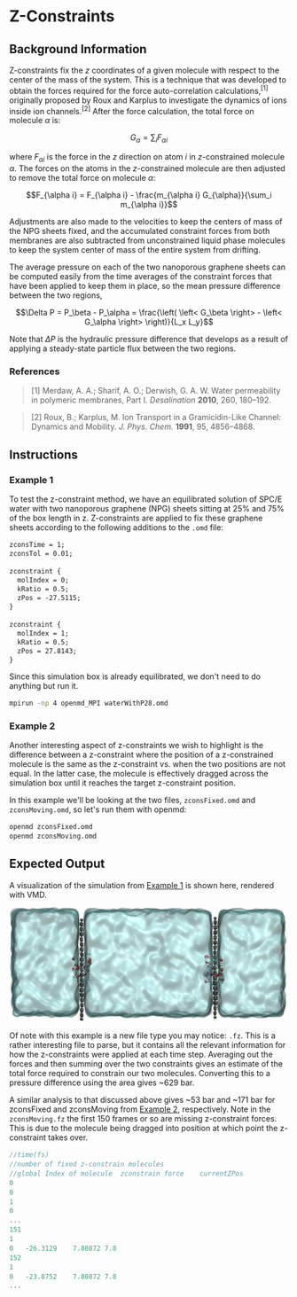 # Z-Constraints

## Background Information

Z-constraints fix the $z$ coordinates of a given molecule with respect to the center of the mass of the system. This is a technique that was developed to obtain the forces required for the force auto-correlation calculations,<sup>[1]</sup> originally proposed by Roux and Karplus to investigate the dynamics of ions inside ion channels.<sup>[2]</sup>
After the force calculation, the total force on molecule $\alpha$ is:

$$G_{\alpha} = \sum_i F_{\alpha i}$$

where $F_{\alpha i}$ is the force in the $z$ direction on atom $i$ in $z$-constrained molecule $\alpha$. The forces on the atoms in the $z$-constrained molecule are then adjusted to remove the total force on molecule $\alpha$:

$$F_{\alpha i} = F_{\alpha i} -  \frac{m_{\alpha i} G_{\alpha}}{\sum_i m_{\alpha i}}$$

Adjustments are also made to the velocities to keep the centers of mass of the NPG sheets fixed, and the accumulated constraint forces from both membranes are also subtracted from unconstrained liquid phase molecules to keep the system center of mass of the entire system from drifting. 

The average pressure on each of the two nanoporous graphene sheets can be computed easily from the time averages of the constraint forces that have been applied to keep them in place, so the mean pressure difference between the two regions,

$$\Delta P = P_\beta - P_\alpha = \frac{\left( \left< G_\beta \right> - \left< G_\alpha \right> \right)}{L_x L_y}$$

Note that $\Delta P$ is the hydraulic pressure difference that develops as a result of applying a steady-state particle flux between the two regions.

### References

> [1] Merdaw, A. A.; Sharif, A. O.; Derwish, G. A. W. Water permeability in polymeric 
> membranes, Part I. *Desalination* **2010**, 260, 180–192.

> [2] Roux, B.; Karplus, M. Ion Transport in a Gramicidin-Like Channel: Dynamics and 
> Mobility. *J. Phys. Chem.* **1991**, 95, 4856–4868.

## Instructions

### Example 1

To test the z-constraint method, we have an equilibrated solution of SPC/E water with two nanoporous graphene (NPG) sheets sitting at 25% and 75% of the box length in z. Z-constraints are applied to fix these graphene sheets according to the following additions to the `.omd` file:

```
zconsTime = 1;
zconsTol = 0.01;

zconstraint {
  molIndex = 0;
  kRatio = 0.5;
  zPos = -27.5115;
}

zconstraint {
  molIndex = 1;
  kRatio = 0.5;
  zPos = 27.8143;
}
```

Since this simulation box is already equilibrated, we don't need to do anything but run it.

```bash
mpirun -np 4 openmd_MPI waterWithP28.omd
```

### Example 2

Another interesting aspect of z-constraints we wish to highlight is the difference between a z-constraint where the position of a z-constrained molecule is the same as the z-constraint vs. when the two positions are not equal. In the latter case, the molecule is effectively dragged across the simulation box until it reaches the target z-constraint position.

In this example we'll be looking at the two files, `zconsFixed.omd` and `zconsMoving.omd`, so let's run them with openmd:

```bash
openmd zconsFixed.omd
openmd zconsMoving.omd
```

## Expected Output

A visualization of the simulation from [Example 1](#example-1) is shown here, rendered with VMD.

<img src="../figures/vmdscene.png" alt="image" width="500" height="auto">

Of note with this example is a new file type you may notice: `.fz`. This is a rather interesting file to parse, but it contains all the relevant information for how the z-constraints were applied at each time step. Averaging out the forces and then summing over the two constraints gives an estimate of the total force required to constrain our two molecules. Converting this to a pressure difference using the area gives ~629 bar.

A similar analysis to that discussed above gives ~53 bar and ~171 bar for zconsFixed and zconsMoving from [Example 2](#example-2), respectively. Note in the `zconsMoving.fz` the first 150 frames or so are missing z-constraint forces. This is due to the molecule being dragged into position at which point the z-constraint takes over.

```C++
//time(fs)
//number of fixed z-constrain molecules
//global Index of molecule	zconstrain force	currentZPos
0
0
1
0
...
151
1
0	-26.3129	7.80872	7.8
152
1
0	-23.8752	7.80872	7.8
...
```
